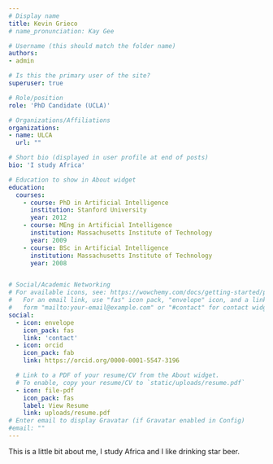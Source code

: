 ```yaml
---
# Display name
title: Kevin Grieco
# name_pronunciation: Kay Gee

# Username (this should match the folder name)
authors:
- admin

# Is this the primary user of the site?
superuser: true

# Role/position
role: 'PhD Candidate (UCLA)'

# Organizations/Affiliations
organizations:
- name: ULCA
  url: ""

# Short bio (displayed in user profile at end of posts)
bio: 'I study Africa'

# Education to show in About widget
education:
  courses:
    - course: PhD in Artificial Intelligence
      institution: Stanford University
      year: 2012
    - course: MEng in Artificial Intelligence
      institution: Massachusetts Institute of Technology
      year: 2009
    - course: BSc in Artificial Intelligence
      institution: Massachusetts Institute of Technology
      year: 2008


# Social/Academic Networking
# For available icons, see: https://wowchemy.com/docs/getting-started/page-builder/#icons
#   For an email link, use "fas" icon pack, "envelope" icon, and a link in the
#   form "mailto:your-email@example.com" or "#contact" for contact widget.
social:
  - icon: envelope
    icon_pack: fas
    link: 'contact'
  - icon: orcid
    icon_pack: fab
    link: https://orcid.org/0000-0001-5547-3196

  # Link to a PDF of your resume/CV from the About widget.
  # To enable, copy your resume/CV to `static/uploads/resume.pdf`
  - icon: file-pdf
    icon_pack: fas
    label: View Resume
    link: uploads/resume.pdf
# Enter email to display Gravatar (if Gravatar enabled in Config)
#email: ""
---
```

This is a little bit about me, I study Africa and I like drinking star beer. 
